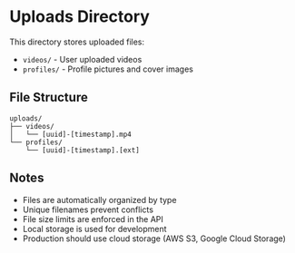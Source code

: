 # Uploads Directory

This directory stores uploaded files:

- `videos/` - User uploaded videos
- `profiles/` - Profile pictures and cover images

## File Structure

```
uploads/
├── videos/
│   └── [uuid]-[timestamp].mp4
└── profiles/
    └── [uuid]-[timestamp].[ext]
```

## Notes

- Files are automatically organized by type
- Unique filenames prevent conflicts
- File size limits are enforced in the API
- Local storage is used for development
- Production should use cloud storage (AWS S3, Google Cloud Storage)